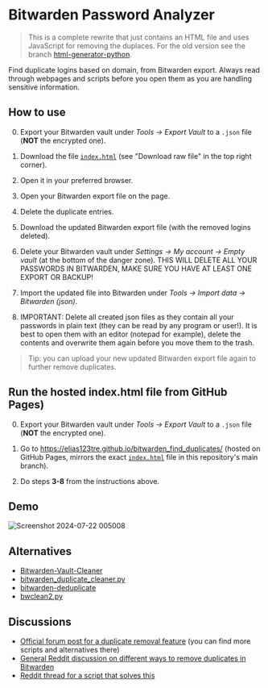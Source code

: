 # Bitwarden Password Analyzer

> This is a complete rewrite that just contains an HTML file and uses JavaScript for removing the duplaces. For the old version see the branch [html-generator-python](https://github.com/elias123tre/bitwarden_find_duplicates/tree/html-generator-python).

Find duplicate logins based on domain, from Bitwarden export.
Always read through webpages and scripts before you open them as you are handling sensitive information.

## How to use

0. Export your Bitwarden vault under *Tools -> Export Vault* to a `.json` file (**NOT** the encrypted one).

1. Download the file [`index.html`](https://github.com/elias123tre/bitwarden_find_duplicates/blob/master/index.html) (see "Download raw file" in the top right corner).

2. Open it in your preferred browser.

3. Open your Bitwarden export file on the page.

4. Delete the duplicate entries.

5. Download the updated Bitwarden export file (with the removed logins deleted).

6. Delete your Bitwarden vault under *Settings -> My account -> Empty vault* (at the bottom of the danger zone). THIS WILL DELETE ALL YOUR PASSWORDS IN BITWARDEN, MAKE SURE YOU HAVE AT LEAST ONE EXPORT OR BACKUP!

7. Import the updated file into Bitwarden under *Tools -> Import data -> Bitwarden (json)*.

8. IMPORTANT: Delete all created json files as they contain all your passwords in plain text (they can be read by any program or user!). It is best to open them with an editor (notepad for example), delete the contents and overwrite them again before you move them to the trash.

> Tip: you can upload your new updated Bitwarden export file again to further remove duplicates.

## Run the hosted index.html file from GitHub Pages)

0. Export your Bitwarden vault under *Tools -> Export Vault* to a `.json` file (**NOT** the encrypted one).

1. Go to https://elias123tre.github.io/bitwarden_find_duplicates/ (hosted on GitHub Pages, mirrors the exact [`index.html`](https://github.com/elias123tre/bitwarden_find_duplicates/blob/master/index.html) file in this repository's main branch).

3. Do steps **3-8** from the instructions above.

## Demo

![Screenshot 2024-07-22 005008](https://github.com/user-attachments/assets/e5d5f1bc-96ec-449c-8e96-59ea429d210b)

## Alternatives

- [Bitwarden-Vault-Cleaner](https://github.com/qyqsoft/Bitwarden-Vault-Cleaner)
- [bitwarden_duplicate_cleaner.py](https://gist.github.com/jwmcgettigan/0bf7cd39947764896735997056ca74d7)
- [bitwarden-deduplicate](https://gitlab.com/sundbp/bitwarden-deduplicate)
- [bwclean2.py](https://gist.github.com/serif/a1281c676cf5a1f77af6ff1a25255a85)

## Discussions

- [Official forum post for a duplicate removal feature](https://community.bitwarden.com/t/duplicate-removal-tool-report-including-merge/648) (you can find more scripts and alternatives there)
- [General Reddit discussion on different ways to remove duplicates in Bitwarden](https://www.reddit.com/r/Bitwarden/comments/sdxzpd/what_is_the_best_way_to_remove_duplicates_from_my/)
- [Reddit thread for a script that solves this](https://www.reddit.com/r/Bitwarden/comments/aon967/bitwarden_duplicate_entries_remover/)
